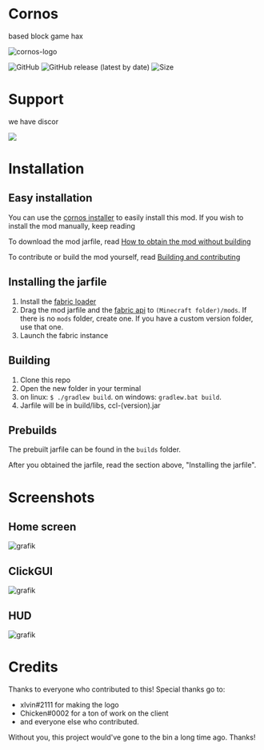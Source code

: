 # Cornos
based block game hax

![cornos-logo](https://github.com/AriliusClient/Cornos/blob/master/src/main/resources/assets/ccl/hscreenlogo.png?raw=true)

<img alt="GitHub" src="https://img.shields.io/github/license/AriliusClient/Cornos"> <img alt="GitHub release (latest by date)" src="https://img.shields.io/github/v/release/AriliusClient/Cornos?style=flat"> <img alt="Size" src="https://img.shields.io/github/languages/code-size/AriliusClient/Cornos"> 
# Support

we have discor

<a href="https://discord.gg/rvC7F798xQ"><img src="https://invidget.switchblade.xyz/rvC7F798xQ"/></a>

# Installation

## Easy installation
You can use the [cornos installer](https://github.com/AriliusClient/cornos-installer/releases) to easily install this mod. If you wish to install the mod manually, keep reading

To download the mod jarfile, read [How to obtain the mod without building](https://github.com/AriliusClient/CornClient/wiki/How-to-obtain-the-mod-without-building)

To contribute or build the mod yourself, read [Building and contributing](https://github.com/AriliusClient/CornClient/wiki/Building-and-contributing)

## Installing the jarfile
1. Install the [fabric loader](https://fabricmc.net/use/)
2. Drag the mod jarfile and the [fabric api](https://www.curseforge.com/minecraft/mc-mods/fabric-api) to `(Minecraft folder)/mods`. If there is no `mods` folder, create one. If you have a custom version folder, use that one.
3. Launch the fabric instance

## Building
1. Clone this repo
2. Open the new folder in your terminal
3. on linux: `$ ./gradlew build`. on windows: `gradlew.bat build`.
4. Jarfile will be in build/libs, ccl-(version).jar

## Prebuilds

The prebuilt jarfile can be found in the `builds` folder.

After you obtained the jarfile, read the section above, "Installing the jarfile".

# Screenshots

## Home screen

![grafik](https://user-images.githubusercontent.com/80022388/118516053-434a6c80-b736-11eb-9bd2-7a8016ee094a.png)

## ClickGUI

![grafik](https://user-images.githubusercontent.com/80022388/118516241-6d039380-b736-11eb-9e98-971088d7cb00.png)

## HUD

![grafik](https://user-images.githubusercontent.com/80022388/118516305-7ab91900-b736-11eb-8740-957b75f8aa01.png)

# Credits

Thanks to everyone who contributed to this! Special thanks go to:
- xlvin#2111 for making the logo
- Chicken#0002 for a ton of work on the client
- and everyone else who contributed.

Without you, this project would've gone to the bin a long time ago. Thanks!

